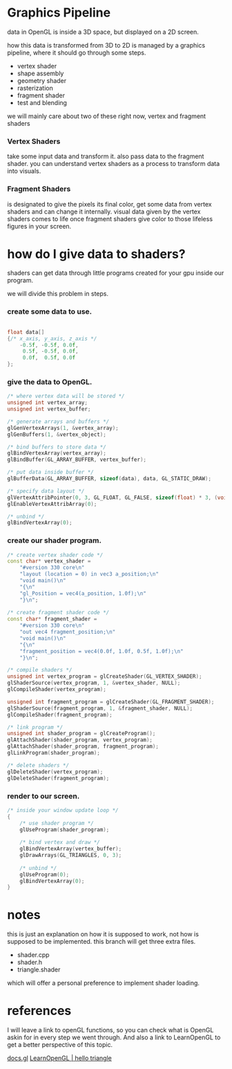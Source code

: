 # Graphics Pipeline

data in OpenGL is inside a 3D space, but displayed on a 2D screen.

how this data is transformed from 3D to 2D is managed by a graphics pipeline, where it should go through some steps.

- vertex shader
- shape assembly
- geometry shader
- rasterization
- fragment shader
- test and blending

we will mainly care about two of these right now, vertex and fragment shaders

### Vertex Shaders
take some input data and transform it. also pass data to the fragment shader.
you can understand vertex shaders as a process to transform data into visuals.

### Fragment Shaders
is designated to give the pixels its final color, get some data from vertex shaders and can change it internally.
visual data given by the vertex shaders comes to life once fragment shaders give color to those lifeless figures in your screen.

# how do I give data to shaders?

shaders can get data through little programs created for your gpu inside our program.

we will divide this problem in steps.

### create some data to use.
```cpp

float data[]
{/* x_axis, y_axis, z_axis */
	-0.5f, -0.5f, 0.0f,
	 0.5f, -0.5f, 0.0f,
	 0.0f,  0.5f, 0.0f
};
```

### give the data to OpenGL.
```cpp
/* where vertex data will be stored */
unsigned int vertex_array;
unsigned int vertex_buffer;

/* generate arrays and buffers */
glGenVertexArrays(1, &vertex_array);
glGenBuffers(1, &vertex_object);

/* bind buffers to store data */
glBindVertexArray(vertex_array);
glBindBuffer(GL_ARRAY_BUFFER, vertex_buffer);

/* put data inside buffer */
glBufferData(GL_ARRAY_BUFFER, sizeof(data), data, GL_STATIC_DRAW);

/* specify data layout */
glVertexAttribPointer(0, 3, GL_FLOAT, GL_FALSE, sizeof(float) * 3, (void*)0);
glEnableVertexAttribArray(0);

/* unbind */
glBindVertexArray(0);
```

### create our shader program.
```cpp
/* create vertex shader code */
const char* vertex_shader = 
	"#version 330 core\n"
	"layout (location = 0) in vec3 a_position;\n"
	"void main()\n"
	"{\n"
	"gl_Position = vec4(a_position, 1.0f);\n"
	"}\n";
	
/* create fragment shader code */
const char* fragment_shader =	
	"#version 330 core\n"
	"out vec4 fragment_position;\n"
	"void main()\n"
	"{\n"
	"fragment_position = vec4(0.0f, 1.0f, 0.5f, 1.0f);\n"
	"}\n";

/* compile shaders */
unsigned int vertex_program = glCreateShader(GL_VERTEX_SHADER);
glShaderSource(vertex_program, 1, &vertex_shader, NULL);
glCompileShader(vertex_program);

unsigned int fragment_program = glCreateShader(GL_FRAGMENT_SHADER);
glShaderSource(fragment_program, 1, &fragment_shader, NULL);
glCompileShader(fragment_program);

/* link program */
unsigned int shader_program = glCreateProgram();
glAttachShader(shader_program, vertex_program);
glAttachShader(shader_program, fragment_program);
glLinkProgram(shader_program);

/* delete shaders */
glDeleteShader(vertex_program);
glDeleteShader(fragment_program);
```

### render to our screen.
```cpp
/* inside your window update loop */
{
	/* use shader program */
	glUseProgram(shader_program);
	
	/* bind vertex and draw */
	glBindVertexArray(vertex_buffer);
	glDrawArrays(GL_TRIANGLES, 0, 3);
	
	/* unbind */
	glUseProgram(0);
	glBindVertexArray(0);
}
```

# notes
this is just an explanation on how it is supposed to work, not how is supposed to be implemented.
this branch will get three extra files.

- shader.cpp
- shader.h
- triangle.shader

which will offer a personal preference to implement shader loading.

# references
I will leave a link to openGL functions, so you can check what is OpenGL askin for in every step we went through.
And also a link to LearnOpenGL to get a better perspective of this topic.

[docs.gl](https://docs.gl/)
[LearnOpenGL | hello triangle](https://learnopengl.com/Getting-started/Hello-Triangle)
